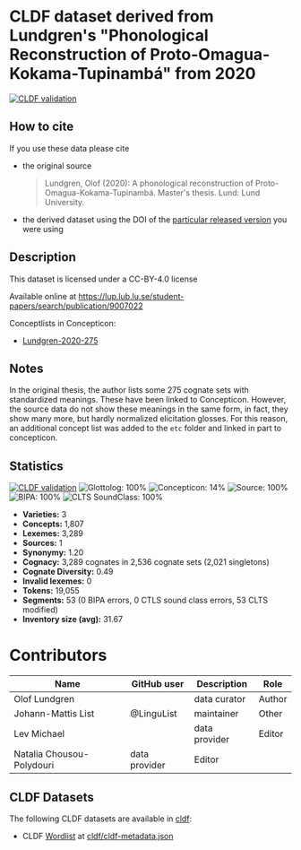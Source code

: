 # CLDF dataset derived from Lundgren's "Phonological Reconstruction of Proto-Omagua-Kokama-Tupinambá" from 2020

[![CLDF validation](https://github.com/lexibank/lundgrenomagoa/workflows/CLDF-validation/badge.svg)](https://github.com/lexibank/lundgrenomagoa/actions?query=workflow%3ACLDF-validation)

## How to cite

If you use these data please cite
- the original source
  > Lundgren, Olof (2020): A phonological reconstruction of Proto-Omagua-Kokama-Tupinambá. Master's thesis. Lund: Lund University.
- the derived dataset using the DOI of the [particular released version](../../releases/) you were using

## Description


This dataset is licensed under a CC-BY-4.0 license

Available online at https://lup.lub.lu.se/student-papers/search/publication/9007022


Conceptlists in Concepticon:
- [Lundgren-2020-275](https://concepticon.clld.org/contributions/Lundgren-2020-275)
## Notes

In the original thesis, the author lists some 275 cognate sets with standardized meanings. These have been linked to Concepticon. However, the source data do not show these meanings in the same form, in fact, they show many more, but hardly normalized elicitation glosses. For this reason, an additional concept list was added to the `etc` folder and linked in part to concepticon.



## Statistics


[![CLDF validation](https://github.com/lexibank/lundgrenomagoa/workflows/CLDF-validation/badge.svg)](https://github.com/lexibank/lundgrenomagoa/actions?query=workflow%3ACLDF-validation)
![Glottolog: 100%](https://img.shields.io/badge/Glottolog-100%25-brightgreen.svg "Glottolog: 100%")
![Concepticon: 14%](https://img.shields.io/badge/Concepticon-14%25-red.svg "Concepticon: 14%")
![Source: 100%](https://img.shields.io/badge/Source-100%25-brightgreen.svg "Source: 100%")
![BIPA: 100%](https://img.shields.io/badge/BIPA-100%25-brightgreen.svg "BIPA: 100%")
![CLTS SoundClass: 100%](https://img.shields.io/badge/CLTS%20SoundClass-100%25-brightgreen.svg "CLTS SoundClass: 100%")

- **Varieties:** 3
- **Concepts:** 1,807
- **Lexemes:** 3,289
- **Sources:** 1
- **Synonymy:** 1.20
- **Cognacy:** 3,289 cognates in 2,536 cognate sets (2,021 singletons)
- **Cognate Diversity:** 0.49
- **Invalid lexemes:** 0
- **Tokens:** 19,055
- **Segments:** 53 (0 BIPA errors, 0 CTLS sound class errors, 53 CLTS modified)
- **Inventory size (avg):** 31.67

# Contributors

Name | GitHub user | Description | Role
--- | --- | --- | ---
Olof Lundgren | | data curator | Author
Johann-Mattis List | @LinguList | maintainer | Other
Lev Michael | | data provider | Editor
Natalia Chousou-Polydouri | data provider | Editor





## CLDF Datasets

The following CLDF datasets are available in [cldf](cldf):

- CLDF [Wordlist](https://github.com/cldf/cldf/tree/master/modules/Wordlist) at [cldf/cldf-metadata.json](cldf/cldf-metadata.json)